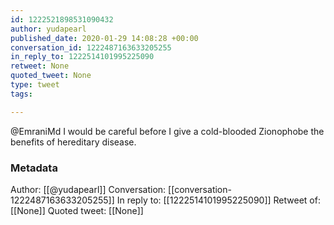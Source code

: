 ```yaml
---
id: 1222521898531090432
author: yudapearl
published_date: 2020-01-29 14:08:28 +00:00
conversation_id: 1222487163633205255
in_reply_to: 1222514101995225090
retweet: None
quoted_tweet: None
type: tweet
tags:

---
```


@EmraniMd I would be careful before I give a cold-blooded Zionophobe the benefits of hereditary disease.

### Metadata

Author: [[@yudapearl]]
Conversation: [[conversation-1222487163633205255]]
In reply to: [[1222514101995225090]]
Retweet of: [[None]]
Quoted tweet: [[None]]

